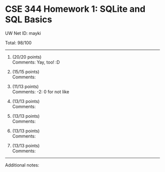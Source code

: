 # CSE 344 Homework 1: SQLite and SQL Basics

UW Net ID: mayki

Total: 98/100

---

1. (20/20 points)  
   Comments: Yay, too! :D  


2. (15/15 points)  
   Comments: 


3. (11/13 points)  
   Comments: -2: 0 for not like


4. (13/13 points)  
   Comments: 


5. (13/13 points)  
   Comments: 


6. (13/13 points)  
   Comments:   


7. (13/13 points)  
   Comments:   


---

Additional notes: 
